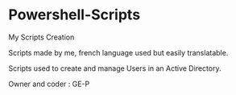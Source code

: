 # Powershell-Scripts
My Scripts Creation

Scripts made by me, french language used but easily translatable.

Scripts used to create and manage Users in an Active Directory.

Owner and coder : GE-P
